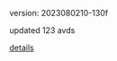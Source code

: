 version: 2023080210-130f

updated 123 avds

[details](https://github.com/0x74f917491bfa7ebfa379/ali_avd_db/blob/master/change_log/2023/08/02/10/130f.txt)
